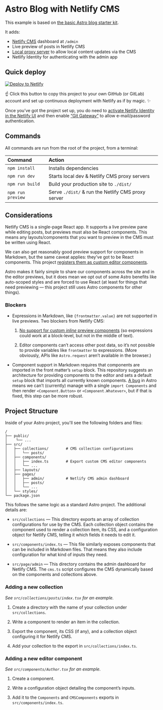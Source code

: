 # Astro Blog with Netlify CMS

This example is based on [the basic Astro blog starter kit][starter].

It adds:

- [Netlify CMS][cms] dashboard at `/admin`
- Live preview of posts in Netlify CMS
- [Local proxy server][proxy] to allow local content updates via the CMS
- Netlify Identity for authenticating with the admin app

## Quick deploy

[![Deploy to Netlify](https://www.netlify.com/img/deploy/button.svg)][deploy]

☝️ Click this button to copy this project to your own GitHub (or GitLab)
account and set up continuous deployment with Netlify as if by magic. ✨

Once you’ve got the project set up, you do need to
[activate Netlify Identity in the Netlify UI][identity] and then enable
[“Git Gateway”][gateway] to allow e-mail/password authentication.

## Commands

All commands are run from the root of the project, from a terminal:

| Command           | Action                                             |
| :---------------- | :------------------------------------------------- |
| `npm install`     | Installs dependencies                              |
| `npm run dev`     | Starts local dev & Netlify CMS proxy servers       |
| `npm run build`   | Build your production site to `./dist/`            |
| `npm run preview` | Serve `./dist/` & run the Netlify CMS proxy server |

## Considerations

Netlify CMS is a single-page React app. It supports a live preview pane while
editing posts, but previews must also be React components. This means any
layouts/components that you want to preview in the CMS must be written using
React.

We can also get reasonably good preview support for components in Markdown, but
the same caveat applies: they’ve got to be React components. This project
[registers them as custom editor components][editor-components].

Astro makes it fairly simple to share our components across the site and in the
editor previews, but it does mean we opt out of some Astro benefits like
auto-scoped styles and are forced to use React (at least for things that need
previewing — this project still uses Astro components for other things).

### Blockers

- Expressions in Markdown, like `{frontmatter.value}` are not supported in live
  previews. Two blockers from Netlify CMS:

  1. [No support for custom _inline_ preview components][cms5065] (so
     expressions could work at a block-level, but not in the middle of text).

  2. Editor components can’t access other post data, so it’s not possible to
     provide variables like `frontmatter` to expressions. (More obviously,
     APIs like `Astro.request` aren’t available in the browser.)

- Component support in Markdown requires that components are imported in the
  front matter’s `setup` block. This repository suggests an architecture for
  providing components to the editor and sets a default `setup` block that
  imports all currently known components. [A bug][astro2474] in Astro means we
  can’t (currently) manage with a single `import Components` and then render
  `<Component.Button>` or `<Component.Whatever>`, but if that is fixed, this
  step can be more robust.

## Project Structure

Inside of your Astro project, you'll see the following folders and files:

```
/
├── public/
│    └── ...
├── src/
│   ├── collections/        # CMS collection configurations
│   │   └── posts/
│   ├── components/
│   │   ├── index.ts        # Export custom CMS editor components
│   │   └── ...
│   ├── layouts/
│   ├── pages/
│   │   ├── admin/          # Netlify CMS admin dashboard
│   │   ├── posts/
│   │   └── ...
│   └── styles/
└── package.json
```

This follows the same logic as a standard Astro project. The additional details
are:

- `src/collections` — This directory exports an array of collection
  configurations for use by the CMS. Each collection object contains the
  component used to render a collection item, its CSS, and a configuration
  object for Netlify CMS, telling it which fields it needs to edit it.

- `src/components/index.ts` — This file similarly exposes components that can
  be included in Markdown files. That means they also include configuration
  for what kind of inputs they need.

- `src/page/admin` — This directory contains the admin dashboard for Netlify
  CMS. The `cms.ts` script configures the CMS dynamically based on the
  components and collections above.

### Adding a new collection

_See `src/collections/posts/index.tsx` for an example._

1. Create a directory with the name of your collection under `src/collections`.

2. Write a component to render an item in the collection.

3. Export the component, its CSS (if any), and a collection object configuring
   it for Netlify CMS.

4. Add your collection to the export in `src/collections/index.ts`.

### Adding a new editor component

_See `src/components/Author.tsx` for an example._

1. Create a component.

2. Write a configuration object detailing the component’s inputs.

3. Add it to the `Components` and `CMSComponents` exports in
   `src/components/index.ts`.

[starter]: astro.new/blog?on=github
[cms]: https://www.netlifycms.org/
[proxy]: https://www.netlifycms.org/docs/beta-features/#working-with-a-local-git-repository
[deploy]: https://app.netlify.com/start/deploy?repository=https://github.com/delucis/astro-netlify-cms
[identity]: https://docs.netlify.com/visitor-access/identity/
[gateway]: https://docs.netlify.com/visitor-access/git-gateway/
[editor-components]: https://www.netlifycms.org/docs/custom-widgets/#registereditorcomponent
[cms5065]: https://github.com/netlify/netlify-cms/issues/5065
[astro2474]: https://github.com/withastro/astro/issues/2474
